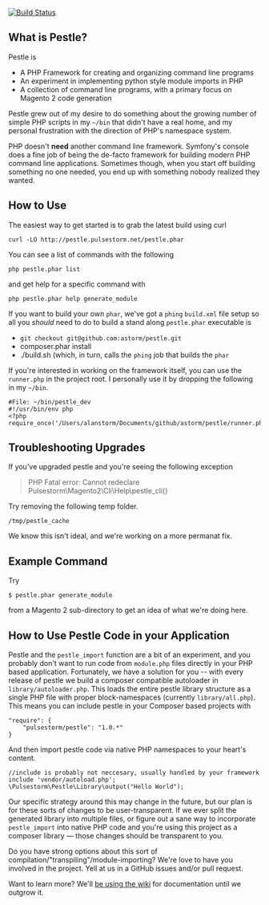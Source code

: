 [![Build Status](https://travis-ci.org/astorm/pestle.svg?branch=master)](https://travis-ci.org/astorm/pestle)

What is Pestle?
--------------------------------------------------
Pestle is

- A PHP Framework for creating and organizing command line programs
- An experiment in implementing python style module imports in PHP
- A collection of command line programs, with a primary focus on Magento 2 code generation

Pestle grew out of my desire to do something about the growing number of simple PHP scripts in my `~/bin` that didn't have a real home, and my personal frustration with the direction of PHP's namespace system. 

PHP doesn't **need** another command line framework.  Symfony's console does a fine job of being the de-facto framework for building modern PHP command line applications.  Sometimes though, when you start off building something no one needed, you end up with something nobody realized they wanted. 

How to Use
--------------------------------------------------
The easiest way to get started is to grab the latest build using curl

    curl -LO http://pestle.pulsestorm.net/pestle.phar
    
You can see a list of commands with the following

    php pestle.phar list 

and get help for a specific command with

    php pestle.phar help generate_module    

If you want to build your own `phar`, we've got a `phing` `build.xml` file setup so all you *should* need to do to build a stand along `pestle.phar` executable is 

- `git checkout git@github.com:astorm/pestle.git`
- composer.phar install
- ./build.sh (which, in turn, calls the `phing` job that builds the `phar`

If you're interested in working on the framework itself, you can use the `runner.php` in the project root.  I personally use it by dropping the following in my `~/bin`.

    #File: ~/bin/pestle_dev
    #!/usr/bin/env php
    <?php
    require_once('/Users/alanstorm/Documents/github/astorm/pestle/runner.php');    

Troubleshooting Upgrades
--------------------------------------------------
If you've upgraded pestle and you're seeing the following exception

> PHP Fatal error:  Cannot redeclare Pulsestorm\Magento2\Cli\Help\pestle_cli()

Try removing the following temp folder.

    /tmp/pestle_cache
    
We know this isn't ideal, and we're working on a more permanat fix.     


Example Command
--------------------------------------------------

Try 

    $ pestle.phar generate_module
    
from a Magento 2 sub-directory to get an idea of what we're doing here.  

How to Use Pestle Code in your Application
--------------------------------------------------
Pestle and the `pestle_import` function are a bit of an experiment, and you probably don't want to run code from `module.php` files directly in your PHP based application.  Fortunately, we have a solution for you -- with every release of pestle we build a composer compatible autoloader in `library/autoloader.php`. This loads the entire pestle library structure as a single PHP file with proper block-namespaces (currently `library/all.php`).  This means you can include pestle in your Composer based projects with

    "require": {
        "pulsestorm/pestle": "1.0.*"
    }

And then import pestle code via native PHP namespaces to your heart's content.  

    //include is probably not neccesary, usually handled by your framework
    include 'vendor/autoload.php';
    \Pulsestorm\Pestle\Library\output("Hello World");
    
Our specific strategy around this may change in the future, but our plan is for these sorts of changes to be user-transparent.  If we ever split the generated library into multiple files, or figure out a sane way to incorporate `pestle_import` into native PHP code and you're using this project as a composer library — those changes should be transparent to you. 

Do you have strong options about this sort of compilation/"transpiling"/module-importing?  We're love to have you involved in the project. Yell at us in a GitHub issues and/or pull request.  

Want to learn more?  We'll [be using the wiki](https://github.com/astorm/pestle/wiki) for documentation until we outgrow it. 
